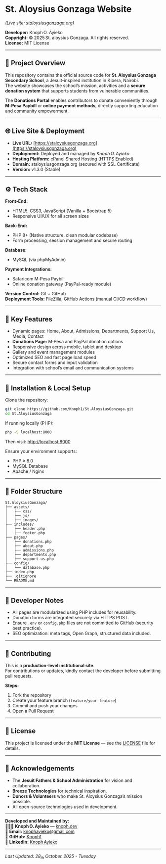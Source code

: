 # St. Aloysius Gonzaga Website  
*(Live site: [staloysiusgonzaga.org](https://staloysiusgonzaga.org))*

**Developer:** Knoph O. Ayieko  
**Copyright:** © 2025 St. aloysius Gonzaga. All rights reserved.  
**License:** MIT License  

---

## 🏫 Project Overview  
This repository contains the official source code for **St. Aloysius Gonzaga Secondary School**, a Jesuit-inspired institution in Kibera, Nairobi.  
The website showcases the school’s mission, activities and a **secure donation system** that supports students from vulnerable communities.  

The **Donations Portal** enables contributors to donate conveniently through **M‑Pesa Paybill** or **online payment methods**, directly supporting education and community empowerment.  

---

## 🌐 Live Site & Deployment  
- **Live URL:** [https://staloysiusgonzaga.org](https://staloysiusgonzaga.org)  
- **Deployment:** Deployed and managed by *Knoph O. Ayieko*  
- **Hosting Platform:** cPanel Shared Hosting (HTTPS Enabled)  
- **Domain:** staloysiusgonzaga.org (secured with SSL Certificate)  
- **Version:** v1.3.0 (Stable)  

---

## ⚙️ Tech Stack  
**Front‑End:**  
- HTML5, CSS3, JavaScript (Vanilla + Bootstrap 5)  
- Responsive UI/UX for all screen sizes  

**Back‑End:**  
- PHP 8+ (Native structure, clean modular codebase)  
- Form processing, session management and secure routing  

**Database:**  
- MySQL (via phpMyAdmin)  

**Payment Integrations:**  
- Safaricom M‑Pesa Paybill  
- Online donation gateway (PayPal-ready module)  

**Version Control:** Git + GitHub  
**Deployment Tools:** FileZilla, GitHub Actions (manual CI/CD workflow)  

---

## 🚀 Key Features  
- Dynamic pages: Home, About, Admissions, Departments, Support Us, Media, Contact  
- **Donations Page:** M‑Pesa and PayPal donation options  
- Responsive design across mobile, tablet and desktop  
- Gallery and event management modules  
- Optimized SEO and fast page load speed  
- Secure contact forms and input validation  
- Integration with school’s email and communication systems  

---

## 🧩 Installation & Local Setup  

Clone the repository:  
```bash
git clone https://github.com/Knoph1/St.AloysiusGonzaga.git
cd St.AloysiusGonzaga
```

If running locally (PHP):  
```bash
php -S localhost:8000
```
Then visit: [http://localhost:8000](http://localhost:8000)  

Ensure your environment supports:  
- PHP ≥ 8.0  
- MySQL Database  
- Apache / Nginx  

---

## 📂 Folder Structure  
```
St.AloysiusGonzaga/
├── assets/
│   ├── css/
│   ├── js/
│   ├── images/
├── includes/
│   ├── header.php
│   ├── footer.php
├── pages/
│   ├── donations.php
│   ├── about.php
│   ├── admissions.php
│   ├── departments.php
│   ├── support-us.php
├── config/
│   └── database.php
├── index.php
├── .gitignore
└── README.md
```

---

## 🧠 Developer Notes  
- All pages are modularized using PHP includes for reusability.  
- Donation forms are integrated securely via HTTPS POST.  
- Ensure `.env` or `config.php` files are not committed to GitHub (security best practice).  
- SEO optimization: meta tags, Open Graph, structured data included.  

---

## 🤝 Contributing  
This is a **production-level institutional site**.  
For contributions or updates, kindly contact the developer before submitting pull requests.  

**Steps:**  
1. Fork the repository  
2. Create your feature branch (`feature/your-feature`)  
3. Commit and push your changes  
4. Open a Pull Request  

---

## 📜 License  
This project is licensed under the **MIT License** — see the [LICENSE](LICENSE) file for details.  

---

## 🙏 Acknowledgements  
- The **Jesuit Fathers & School Administration** for vision and collaboration.  
- **Breeze Technologies** for technical inspiration.  
- **Donors & Volunteers** who make St. Aloysius Gonzaga’s mission possible.  
- All open-source technologies used in development.  

---

**Developed and Maintained by:**  
👨🏽‍💻 **Knoph O. Ayieko** — [knoph.dev](https://knoph.dev)  
📧 **Email:** knophayieko@gmail.com  
🔗 **GitHub:** [Knoph1](https://github.com/Knoph1)  
🔗 **LinkedIn:** [Knoph Ayieko](https://www.linkedin.com/in/knoph-ayieko/)  

---
*Last Updated: 28<sub>th</sub> October. 2025 - Tuesday*
